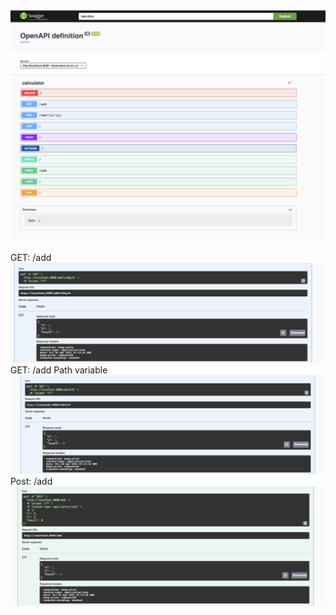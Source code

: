 <img src="/docs/api_img.png">

GET: /add <br>
<img src="/docs/api_get1.png">
GET: /add Path variable <br>
<img src="/docs/api_get2.png">
Post: /add <br>
<img src="/docs/api_post.png">